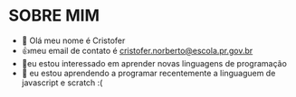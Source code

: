 # SOBRE MIM

- 👋 Olá meu nome é Cristofer
- 👍meu email de contato é cristofer.norberto@escola.pr.gov.br
- 👀eu estou interessado em aprender novas linguagens de programação
- 🌱 eu estou aprendendo a programar recentemente a linguaguem de javascript e scratch
:(

